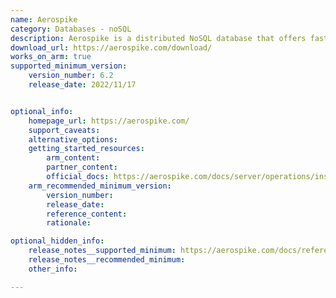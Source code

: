 ```yaml
---
name: Aerospike
category: Databases - noSQL
description: Aerospike is a distributed NoSQL database that offers fast read/writes and uptimes.
download_url: https://aerospike.com/download/
works_on_arm: true
supported_minimum_version:
    version_number: 6.2
    release_date: 2022/11/17


optional_info:
    homepage_url: https://aerospike.com/
    support_caveats:
    alternative_options:
    getting_started_resources:
        arm_content:
        partner_content:
        official_docs: https://aerospike.com/docs/server/operations/install/linux/ubuntu
    arm_recommended_minimum_version:
        version_number:
        release_date:
        reference_content:
        rationale:

optional_hidden_info:
    release_notes__supported_minimum: https://aerospike.com/docs/reference/release_notes/server/6.2-server-release-notes
    release_notes__recommended_minimum:
    other_info:

---
```

